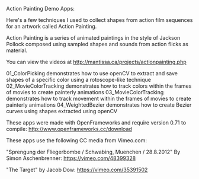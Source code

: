 
Action Painting Demo Apps:

Here's a few techniques I used to collect shapes from action film sequences for an artwork called Action Painting.

Action Painting is a series of animated paintings in the style of Jackson Pollock composed using sampled shapes and sounds from action flicks as material.

You can view the videos at http://mantissa.ca/projects/actionpainting.php

01_ColorPicking demonstrates how to use openCV to extract and save shapes of a specific color using a rotoscope-like technique
02_MovieColorTracking demonstrates how to track colors within the frames of movies to create painterly animations
03_MovieColorTracking demonstrates how to track movement within the frames of movies to create painterly animations
04_WeightedBezier demonstrates how to create Bezier curves using shapes extracted using openCV

These apps were made with OpenFrameworks and require version 0.71 to compile: http://www.openframeworks.cc/download

These apps use the following CC media from Vimeo.com:

"Sprengung der Fliegerbombe / Schwabing, Muenchen / 28.8.2012" By Simon Aschenbrenner: https://vimeo.com/48399328

"The Target" by Jacob Dow: https://vimeo.com/35391502